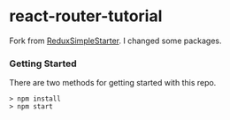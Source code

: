 # react-router-tutorial
Fork from [ReduxSimpleStarter](https://github.com/StephenGrider/ReduxSimpleStarter).
I changed some packages.

### Getting Started
There are two methods for getting started with this repo.

```
> npm install
> npm start
```
